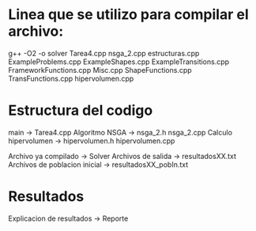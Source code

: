 
# Linea que se utilizo para compilar el archivo: 
g++ -O2 -o solver Tarea4.cpp nsga_2.cpp estructuras.cpp ExampleProblems.cpp ExampleShapes.cpp ExampleTransitions.cpp FrameworkFunctions.cpp Misc.cpp ShapeFunctions.cpp TransFunctions.cpp hipervolumen.cpp

# Estructura del codigo  
main -> Tarea4.cpp 
Algoritmo NSGA -> nsga_2.h nsga_2.cpp 
Calculo hipervolumen -> hipervolumen.h hipervolumen.cpp 

Archivo ya compilado -> Solver
Archivos de salida -> resultadosXX.txt
Archivos de poblacion inicial -> resultadosXX_pobIn.txt

# Resultados
Explicacion de resultados -> Reporte 

